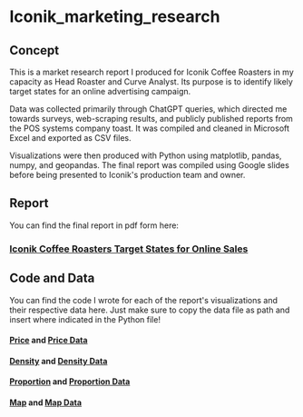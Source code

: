 # Iconik_marketing_research

## Concept

This is a market research report I produced for Iconik Coffee Roasters in my capacity as Head Roaster and Curve Analyst. Its purpose is to identify likely target states for an online advertising campaign.

Data was collected primarily through ChatGPT queries, which directed me towards surveys, web-scraping results, and publicly published reports from the POS systems company toast. It was compiled and cleaned in Microsoft Excel and exported as CSV files.

Visualizations were then produced with Python using matplotlib, pandas, numpy, and geopandas. The final report was compiled using Google slides before being presented to Iconik's production team and owner.

## Report

You can find the final report in pdf form here:
### [Iconik Coffee Roasters Target States for Online Sales](https://github.com/ryanloveriner/Iconik_marketing_research/blob/main/Iconik%20Online%20Market%20Research%20Report%20.pdf)

## Code and Data

You can find the code I wrote for each of the report's visualizations and their respective data here. Just make sure to copy the data file as path and insert where indicated in the Python file!

#### [Price](https://github.com/ryanloveriner/Iconik_marketing_research/blob/main/drink_price_averages.py) and [Price Data](https://github.com/ryanloveriner/Iconik_marketing_research/blob/main/Top_ten_coffee_drinking_states.csv)

#### [Density](https://github.com/ryanloveriner/Iconik_marketing_research/blob/main/coffee_shop_density.py) and [Density Data](https://github.com/ryanloveriner/Iconik_marketing_research/blob/main/Capita%20per%20shop%20data.csv)

#### [Proportion](https://github.com/ryanloveriner/Iconik_marketing_research/blob/main/local_shop_proportions.py) and [Proportion Data](https://github.com/ryanloveriner/Iconik_marketing_research/blob/main/Local%20Ownership%20Proportion.csv)

#### [Map](https://github.com/ryanloveriner/Iconik_marketing_research/blob/main/us_infographic_target_states.py) and [Map Data](https://github.com/ryanloveriner/Iconik_marketing_research/blob/main/usmap_for_infographics.json)
